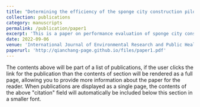 ```yaml
---
title: "Determining the efficiency of the sponge city construction pilots in China based on the DEA-malmquist model"
collection: publications
category: manuscripts
permalink: /publication/paper1
excerpt: 'This is a paper on performance evaluation of sponge city construction. I completed this research with my undergraduate advisor Mr. Heng Zhang during my undergraduate program.'
date: 2022-09-06
venue: 'International Journal of Environmental Research and Public Health'
paperurl: 'http://qianchang-page.github.io/files/paper1.pdf'
---
```


The contents above will be part of a list of publications, if the user clicks the link for the publication than the contents of section will be rendered as a full page, allowing you to provide more information about the paper for the reader. When publications are displayed as a single page, the contents of the above "citation" field will automatically be included below this section in a smaller font.